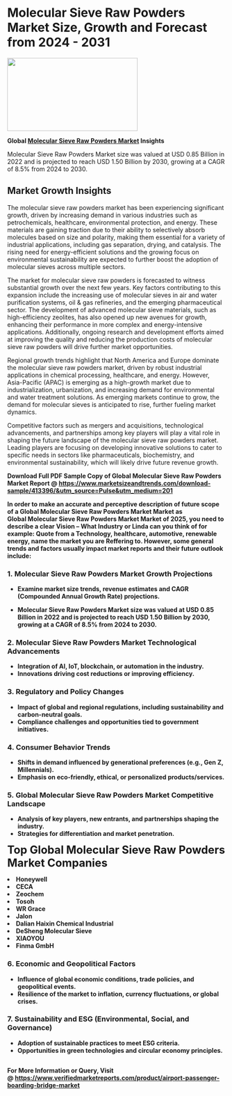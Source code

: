 <H1>Molecular Sieve Raw Powders Market Size, Growth and Forecast from 2024 - 2031</H1><img class="aligncenter size-medium wp-image-584254" src="https://thirdeyenews.in/wp-content/uploads/2024/09/Global-Market-Research-300x168.jpeg" alt="" width="300" height="168" /><p><strong>Global&nbsp;<a href="https://www.marketsizeandtrends.com/download-sample/413396/&amp;utm_source=Pulse&amp;utm_medium=201">Molecular Sieve Raw Powders Market</a> Insights</strong></p><p>Molecular Sieve Raw Powders Market size was valued at USD 0.85 Billion in 2022 and is projected to reach USD 1.50 Billion by 2030, growing at a CAGR of 8.5% from 2024 to 2030.</p><p><h2>Market Growth Insights</h2> <p>The molecular sieve raw powders market has been experiencing significant growth, driven by increasing demand in various industries such as petrochemicals, healthcare, environmental protection, and energy. These materials are gaining traction due to their ability to selectively absorb molecules based on size and polarity, making them essential for a variety of industrial applications, including gas separation, drying, and catalysis. The rising need for energy-efficient solutions and the growing focus on environmental sustainability are expected to further boost the adoption of molecular sieves across multiple sectors.</p> <p><strong></strong></p> <p>The market for molecular sieve raw powders is forecasted to witness substantial growth over the next few years. Key factors contributing to this expansion include the increasing use of molecular sieves in air and water purification systems, oil & gas refineries, and the emerging pharmaceutical sector. The development of advanced molecular sieve materials, such as high-efficiency zeolites, has also opened up new avenues for growth, enhancing their performance in more complex and energy-intensive applications. Additionally, ongoing research and development efforts aimed at improving the quality and reducing the production costs of molecular sieve raw powders will drive further market opportunities.</p> <p>Regional growth trends highlight that North America and Europe dominate the molecular sieve raw powders market, driven by robust industrial applications in chemical processing, healthcare, and energy. However, Asia-Pacific (APAC) is emerging as a high-growth market due to industrialization, urbanization, and increasing demand for environmental and water treatment solutions. As emerging markets continue to grow, the demand for molecular sieves is anticipated to rise, further fueling market dynamics.</p> <p>Competitive factors such as mergers and acquisitions, technological advancements, and partnerships among key players will play a vital role in shaping the future landscape of the molecular sieve raw powders market. Leading players are focusing on developing innovative solutions to cater to specific needs in sectors like pharmaceuticals, biochemistry, and environmental sustainability, which will likely drive future revenue growth.</p> <p><strong></p><p><span class=""><strong>Download Full PDF Sample Copy of Global Molecular Sieve Raw Powders Market Report</strong> @ <a href="https://www.marketsizeandtrends.com/download-sample/413396/&amp;utm_source=Pulse&amp;utm_medium=201" target="_blank">https://www.marketsizeandtrends.com/download-sample/413396/&amp;utm_source=Pulse&amp;utm_medium=201</a></span></p><p>In order to make an accurate and perceptive description of future scope of a Global&nbsp;Molecular Sieve Raw Powders Market Market as Global&nbsp;Molecular Sieve Raw Powders Market Market of 2025, you need to describe a clear Vision &ndash; What Industry or Linda can you think of for example: Quote from a Technology, healthcare, automotive, renewable energy, name the market you are Reffering to. However, some general trends and factors usually impact market reports and their future outlook include:</p><h3>1.&nbsp;<strong>Molecular Sieve Raw Powders Market Growth Projections</strong></h3><ul><li>Examine market size trends, revenue estimates and CAGR (Compounded Annual Growth Rate) projections.</li><li><p>Molecular Sieve Raw Powders Market size was valued at USD 0.85 Billion in 2022 and is projected to reach USD 1.50 Billion by 2030, growing at a CAGR of 8.5% from 2024 to 2030.</p></li></ul><h3>2.&nbsp;<strong>Molecular Sieve Raw Powders Market Technological Advancements</strong></h3><ul><li>Integration of AI, IoT, blockchain, or automation in the industry.</li><li>Innovations driving cost reductions or improving efficiency.</li></ul><h3>3.&nbsp;<strong>Regulatory and Policy Changes</strong></h3><ul><li>Impact of global and regional regulations, including sustainability and carbon-neutral goals.</li><li>Compliance challenges and opportunities tied to government initiatives.</li></ul><h3>4.&nbsp;<strong>Consumer Behavior Trends</strong></h3><ul><li>Shifts in demand influenced by generational preferences (e.g., Gen Z, Millennials).</li><li>Emphasis on eco-friendly, ethical, or personalized products/services.</li></ul><h3>5.&nbsp;<strong>Global Molecular Sieve Raw Powders Market Competitive Landscape</strong></h3><ul><li>Analysis of key players, new entrants, and partnerships shaping the industry.</li><li>Strategies for differentiation and market penetration.</li></ul><p data-pm-slice="1 1 []"><span style="color: inherit; font-family: inherit; font-size: 25px;">Top Global Molecular Sieve Raw Powders Market Companies</span></p><div class="" data-test-id=""><p><li>Honeywell</li><li> CECA</li><li> Zeochem</li><li> Tosoh</li><li> WR Grace</li><li> Jalon</li><li> Dalian Haixin Chemical Industrial</li><li> DeSheng Molecular Sieve</li><li> XIAOYOU</li><li> Finma GmbH</li></p></div><h3>6.&nbsp;<strong>Economic and Geopolitical Factors</strong></h3><ul><li>Influence of global economic conditions, trade policies, and geopolitical events.</li><li>Resilience of the market to inflation, currency fluctuations, or global crises.</li></ul><h3>7.&nbsp;<strong>Sustainability and ESG (Environmental, Social, and Governance)</strong></h3><ul><li>Adoption of sustainable practices to meet ESG criteria.</li><li>Opportunities in green technologies and circular economy principles.</li></ul><h2><strong style="font-size: 14px;">For More Information or Query, Visit @&nbsp;</strong><a style="background-color: #ffffff; font-size: 14px;" href="https://www.marketsizeandtrends.com/report/molecular-sieve-raw-powders-market/" target="_blank">https://www.verifiedmarketreports.com/product/airport-passenger-boarding-bridge-market</a></h2>

